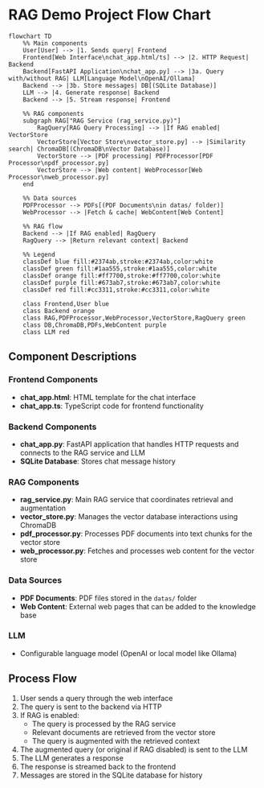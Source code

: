 # RAG Demo Project Flow Chart

```mermaid
flowchart TD
    %% Main components
    User[User] --> |1. Sends query| Frontend
    Frontend[Web Interface\nchat_app.html/ts] --> |2. HTTP Request| Backend
    Backend[FastAPI Application\nchat_app.py] --> |3a. Query with/without RAG| LLM[Language Model\nOpenAI/Ollama]
    Backend --> |3b. Store messages| DB[(SQLite Database)]
    LLM --> |4. Generate response| Backend
    Backend --> |5. Stream response| Frontend
    
    %% RAG components
    subgraph RAG["RAG Service (rag_service.py)"]
        RagQuery[RAG Query Processing] --> |If RAG enabled| VectorStore
        VectorStore[Vector Store\nvector_store.py] --> |Similarity search| ChromaDB[(ChromaDB\nVector Database)]
        VectorStore --> |PDF processing| PDFProcessor[PDF Processor\npdf_processor.py]
        VectorStore --> |Web content| WebProcessor[Web Processor\nweb_processor.py]
    end
    
    %% Data sources
    PDFProcessor --> PDFs[(PDF Documents\nin datas/ folder)]
    WebProcessor --> |Fetch & cache| WebContent[Web Content]
    
    %% RAG flow
    Backend --> |If RAG enabled| RagQuery
    RagQuery --> |Return relevant context| Backend
    
    %% Legend
    classDef blue fill:#2374ab,stroke:#2374ab,color:white
    classDef green fill:#1aa555,stroke:#1aa555,color:white
    classDef orange fill:#ff7700,stroke:#ff7700,color:white
    classDef purple fill:#673ab7,stroke:#673ab7,color:white
    classDef red fill:#cc3311,stroke:#cc3311,color:white
    
    class Frontend,User blue
    class Backend orange
    class RAG,PDFProcessor,WebProcessor,VectorStore,RagQuery green
    class DB,ChromaDB,PDFs,WebContent purple
    class LLM red
```

## Component Descriptions

### Frontend Components
- **chat_app.html**: HTML template for the chat interface
- **chat_app.ts**: TypeScript code for frontend functionality

### Backend Components
- **chat_app.py**: FastAPI application that handles HTTP requests and connects to the RAG service and LLM
- **SQLite Database**: Stores chat message history

### RAG Components
- **rag_service.py**: Main RAG service that coordinates retrieval and augmentation
- **vector_store.py**: Manages the vector database interactions using ChromaDB
- **pdf_processor.py**: Processes PDF documents into text chunks for the vector store
- **web_processor.py**: Fetches and processes web content for the vector store

### Data Sources
- **PDF Documents**: PDF files stored in the `datas/` folder
- **Web Content**: External web pages that can be added to the knowledge base

### LLM
- Configurable language model (OpenAI or local model like Ollama)

## Process Flow

1. User sends a query through the web interface
2. The query is sent to the backend via HTTP
3. If RAG is enabled:
   - The query is processed by the RAG service
   - Relevant documents are retrieved from the vector store
   - The query is augmented with the retrieved context
4. The augmented query (or original if RAG disabled) is sent to the LLM
5. The LLM generates a response
6. The response is streamed back to the frontend
7. Messages are stored in the SQLite database for history